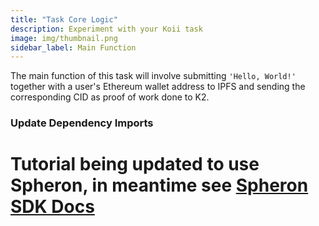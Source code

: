 ```yaml
---
title: "Task Core Logic"
description: Experiment with your Koii task
image: img/thumbnail.png
sidebar_label: Main Function
---
```


The main function of this task will involve submitting `'Hello, World!'` together with a user's Ethereum wallet address to IPFS and sending the corresponding CID as proof of work done to K2.


### Update Dependency Imports

# Tutorial being updated to use Spheron, in meantime see [Spheron SDK Docs](https://docs.spheron.network/sdk/storage-v2/)

<!-- 
Navigate to the `task/submission.js` file, and update the dependency imports as follows:

```js title="/task/submission.js"
require('dotenv').config();
const { namespaceWrapper } = require('../_koiiNode/koiiNode');
const { Web3Storage, File } = require('web3.storage');
const storageClient = new Web3Storage({
  token: process.env.SECRET_WEB3_STORAGE_KEY,
});
const nodeEthAddress = process.env.RECIPIENT_ADDRESS;
```

### Task Main Logic

Still in `task/submission.js` file, replace the default `task()` method with the code below:

```js title="/task/submission.js"
  async task(round) {
    try {
      const value = 'Hello, World!';
      // Create a submission object with the value and nodeEthAddress
      const submission = {
        value,
        nodeEthAddress,
      };
  
      // Convert the submission object into a Blob for structured data
      const blob = new Blob([JSON.stringify(submission)], {
        type: 'application/json',
      });
  
      // Create a File containing the Blob with a specified filename
      const files = [new File([blob], 'submission.json')];
  
      // Upload to IPFS
      const cid = await storageClient.put(files);
      console.log('stored files with cid:', cid);
  
      // Check if the CID was obtained
      if (cid) {
        // Store the CID under the 'value' key using namespaceWrapper
        await namespaceWrapper.storeSet('value', cid);
      }
  
      return cid;
    } catch (err) {
      console.log('ERROR IN EXECUTING TASK', err);
      return 'ERROR IN EXECUTING TASK' + err;
    }
  }
```

Here's a breakdown of the code's functionality:

 -  The `submission` object is created, consisting of:
    - `value`: This is set to a default value `'Hello, World!'`, which can be replaced with actual data.
    -  `nodeEthAddress`: The node's Ethereum address which will be injected as an environment variable.

- The `submission` object is transformed into a Blob which is then used to create a File named `submission.json`.

- The file is uploaded to IPFS using the `storageClient.put` and the obtained CID is stored using the `namespaceWrapper.storeSet`.
 -->

